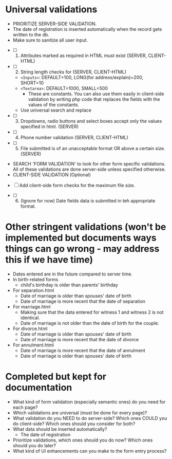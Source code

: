 
# Universal validations

- PRIORITIZE SERVER-SIDE VALIDATION.
- The date of registration is inserted automatically when the record gets written to the db.
- Make sure to sanitize all user input.

- [ ] 1. Attributes marked as required in HTML must exist (SERVER, CLIENT-HTML)
- [ ] 2. String length checks for (SERVER, CLIENT-HTML)
  - `<Inputs>`: DEFAULT=100, LONG(for address/explain)=200, SHORT=10
  - `<Textarea>`: DEFAULT=1000, SMALL=500
    - These are constants. You can also use them easily in client-side validation by writing php code that replaces the fields with the values of the constants.
  - Use universal search and replace
- [ ] 3. Dropdowns, radio buttons and select boxes accept only the values specified in html. (SERVER)
- [ ] 4. Phone number validation (SERVER, CLIENT-HTML)
- [ ] 5. File submitted is of an unacceptable format OR above a certain size. (SERVER)

- SEARCH 'FORM VALIDATION' to look for other form specific validations. All of these validations are done server-side unless specified otherwise.
- CLIENT-SIDE VALIDATION (Optional)
- [ ] Add client-side form checks for the maximum file size.

- [ ] 6. (Ignore for now) Date fields data is submitted in teh appropriate format.

# Other stringent validations (won't be implemented but documents ways things can go wrong - may address this if we have time)

- Dates entered are in the future compared to server time.
- In birth-related forms
  - child's birthday is older than parents' birthday
- For separation.html
  - Date of marriage is older than spouses' date of birth
  - Date of marriage is more recent that the date of separation
- For marriage.html
  - Making sure that the data entered for witness 1 and witness 2 is not identical.
  - Date of marriage is not older than the date of birth for the couple.
- For divorce.html
  - Date of marriage is older than spouses' date of birth
  - Date of marriage is more recent that the date of divorce
- For annulment.html
  - Date of marriage is more recent that the date of annulment
  - Date of marriage is older than spouses' date of birth

# Completed but kept for documentation

- What kind of form validation (especially semantic ones) do you need for each page?
- Which validations are universal (must be done for every page)?
- What validation do you NEED to do server-side? Which ones COULD you do client-side? Which ones should you consider for both?
- What data should be inserted automatically?
  - The date of registration
- Prioritize validations, which ones should you do now? Which ones should you do later?
- What kind of UI enhancements can you make to the form entry process?
